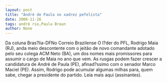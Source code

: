 ```yaml
---
layout: post
title: "André de Paula no xadrez pefelista"
date: 2006-11-26
tags: andré rio,Paula Braun
author: None
---
```

Da coluna Bras?lia-DFNo Correio Brazilense
O l?der do PFL, Rodrigo Maia (RJ), anda meio descontente com o jeitão de novo comandante adotado pelo seu colega ACM Neto (BA), um dos nomes mais promissores para assumir o cargo de Maia no ano que vem. As rusgas podem fazer crescer a candidatura de André de Paula (PE), afinad?ssimo com o senador Marco Maciel (PE). Assim, Rodrigo pode acumular algumas milhas para, quem sabe, chegar a presidente do partido.
Leia mais aqui (assinantes). 